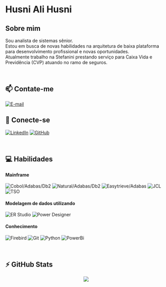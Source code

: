 # Husni Ali Husni

## Sobre mim
Sou analista de sistemas sênior. <br>
Estou em busca de novas habilidades na arquitetura de baixa plataforma para desenvolvimento profissional e novas oportunidades. <br>
Atualmente trabalho na Stefanini prestando serviço para Caixa Vida e Previdência (CVP) atuando no ramo de seguros.

<br>

## 📫 Contate-me 
[![E-mail](https://img.shields.io/badge/-Email-000?style=for-the-badge&logo=microsoft-outlook&logoColor=007BFF)](mailto:husni1972@yahoo.com.br)

## 📲 Conecte-se
[![LinkedIn](https://img.shields.io/badge/LinkedIn-0077B5?style=for-the-badge&logo=linkedin&logoColor=white)](https://www.linkedin.com/in/husni-ali-husni-39abb1111) 
[![GitHub](https://img.shields.io/badge/GitHub-100000?style=for-the-badge&logo=github&logoColor=white)](https://github.com/husni1972)

<br>

## 💻 Habilidades

#### Mainframe
![Cobol/Adabas/Db2](https://img.shields.io/badge/Cobol/Adabas/Db2-black?style=for-the-badge&logo=Cobol)
![Natural/Adabas/Db2](https://img.shields.io/badge/Natural/Adabas/Db2-black?style=for-the-badge&logo=Natural)
![Easytrieve/Adabas](https://img.shields.io/badge/Easytrieve/Adabas-black?style=for-the-badge&logo=EASYTRIEVE)
![JCL](https://img.shields.io/badge/JCL-black?style=for-the-badge&logo=JCL)
![TSO](https://img.shields.io/badge/TSO-black?style=for-the-badge&logo=TSO)

#### Modelagem de dados utilizando 
![ER Studio](https://img.shields.io/badge/ER_Studio-black?style=for-the-badge&logo=ERSTUDIO)
![Power Designer](https://img.shields.io/badge/Power_Designer-black?style=for-the-badge&logo=POWERDESIGNER)

#### Conhecimento
![Firebird](https://img.shields.io/badge/Firebird-000?style=for-the-badge&logo=Firebird)
![Git](https://img.shields.io/badge/Git-000?style=for-the-badge&logo=Git)
![Python](https://img.shields.io/badge/Python-000?style=for-the-badge&logo=python)
![PowerBi](https://img.shields.io/badge/Power_Bi-000?style=for-the-badge&logo=PowerBi)


<br>

## ⚡ GitHub Stats
<div align="center">
  <a href="https://github.com/husni1972">
  <img src="https://github-readme-stats.vercel.app/api/?username=husni1972&theme=dark&show_icons=true/">
</div>




